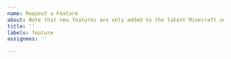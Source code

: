```yaml
---
name: Request a Feature
about: Note that new features are only added to the latest Minecraft version.
title: ''
labels: feature
assignees: ''

---
```

